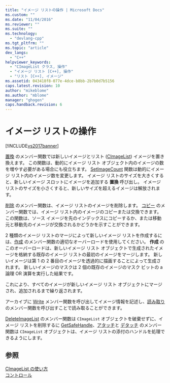 ```yaml
---
title: "イメージ リストの操作 | Microsoft Docs"
ms.custom: ""
ms.date: "11/04/2016"
ms.reviewer: ""
ms.suite: ""
ms.technology: 
  - "devlang-cpp"
ms.tgt_pltfrm: ""
ms.topic: "article"
dev_langs: 
  - "C++"
helpviewer_keywords: 
  - "CImageList クラス, 操作"
  - "イメージ リスト [C++], 操作"
  - "リスト [C++], イメージ"
ms.assetid: 043418f8-077e-4dce-b8bb-2b7b0d7b5156
caps.latest.revision: 10
author: "mikeblome"
ms.author: "mblome"
manager: "ghogen"
caps.handback.revision: 6
---
```

# イメージ リストの操作
[!INCLUDE[vs2017banner](../assembler/inline/includes/vs2017banner.md)]

[置換](../Topic/CImageList::Replace.md) のメンバー関数では新しいイメージとリスト \([CImageList](../Topic/CImageList%20Class.md)\) イメージを置き換えます。  この関数は、動的にイメージ リスト オブジェクト内のイメージの数を増やす必要がある場合にも役立ちます。  [SetImageCount](../Topic/CImageList::SetImageCount.md) 関数は動的にイメージ リスト内のイメージ数を変更します。  イメージ リストのサイズを大きくすると、新しいイメージ スロットにイメージを追加する **置換** 呼び出し。  イメージ リストのサイズを小さくすると、新しいサイズを超えるイメージは解放されます。  
  
 [削除](../Topic/CImageList::Remove.md) のメンバー関数は、イメージ リストのイメージを削除します。  [コピー](../Topic/CImageList::Copy.md) のメンバー関数では、イメージ リスト内のイメージのコピーまたは交換できます。  この関数は、ソース イメージを先のインデックスにコピーするか、または移動元と移動先のイメージが交換されるかどうかを示すことができます。  
  
 2 種類のイメージ リストのマージによって新しいイメージ リストを作成するには、[作成](../Topic/CImageList::Create.md) のメンバー関数の適切なオーバーロードを使用してください。  **作成** のこのオーバーロードは、新しいイメージ リスト オブジェクトで生成されたイメージを格納する既存のイメージ リストの最初のイメージをマージします。  新しいイメージは第 1 の 2 番目のイメージを透過的に描画することによって生成されます。  新しいイメージのマスクは 2 個の既存のイメージのマスク ビットの a 論理 OR 演算を実行した結果です。  
  
 これにより、すべてのイメージが新しいイメージ リスト オブジェクトにマージされ、追加されるまで繰り返されます。  
  
 アーカイブに [Write](../Topic/CImageList::Write.md) メンバー関数を呼び出してイメージ情報を記述し、[読み取り](../Topic/CImageList::Read.md) のメンバー関数を呼び出すことで読み取ることができます。  
  
 [DeleteImageList](../Topic/CImageList::DeleteImageList.md) のメンバー関数は `CImageList` オブジェクトを破棄せずに、イメージ リストを削除するに [GetSafeHandle](../Topic/CImageList::GetSafeHandle.md)、[アタッチ](../Topic/CImageList::Attach.md)と [デタッチ](../Topic/CImageList::Detach.md) のメンバー関数は `CImageList` オブジェクトは、イメージ リストの添付のハンドルを処理できるようにします。  
  
## 参照  
 [CImageList の使い方](../mfc/using-cimagelist.md)   
 [コントロール](../mfc/controls-mfc.md)